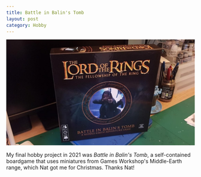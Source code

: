 ```yaml
---
title: Battle in Balin's Tomb
layout: post
category: Hobby
---
```


![](/images/2022/01/hobby/balins-tomb/box.jpg)

My final hobby project in 2021 was *Battle in Balin's Tomb*, a self-contained boardgame that uses miniatures from Games Workshop's Middle-Earth range, which Nat got me for Christmas. Thanks Nat!

